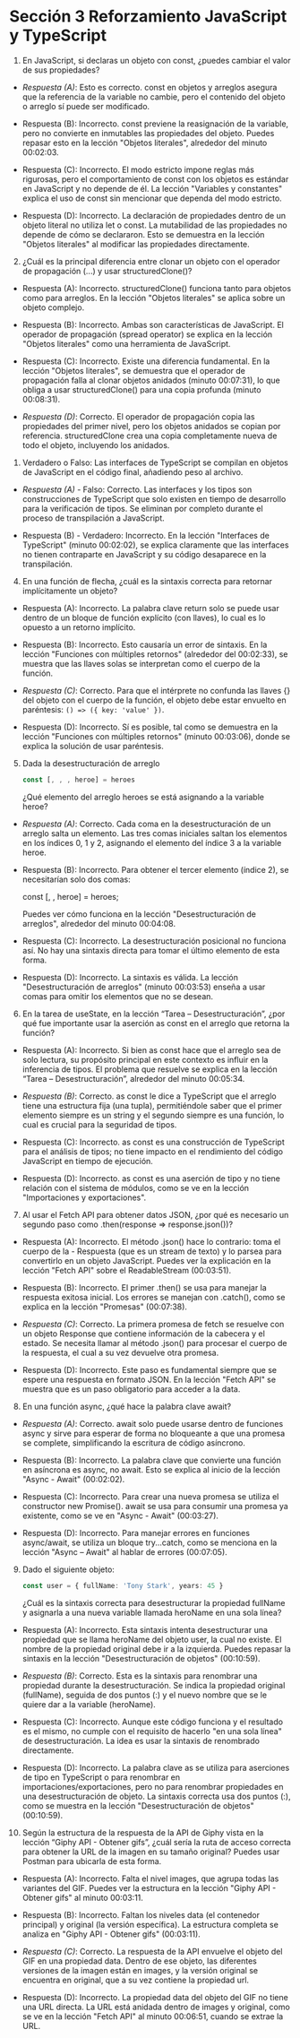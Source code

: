 # Sección 3 Reforzamiento JavaScript y TypeScript

1. En JavaScript, si declaras un objeto con const, ¿puedes cambiar el valor de sus propiedades?

- _Respuesta (A)_: Esto es correcto. const en objetos y arreglos asegura que la referencia de la variable no cambie, pero el contenido del objeto o arreglo sí puede ser modificado.

- Respuesta (B): Incorrecto. const previene la reasignación de la variable, pero no convierte en inmutables las propiedades del objeto. Puedes repasar esto en la lección "Objetos literales", alrededor del minuto 00:02:03.

- Respuesta (C): Incorrecto. El modo estricto impone reglas más rigurosas, pero el comportamiento de const con los objetos es estándar en JavaScript y no depende de él. La lección "Variables y constantes" explica el uso de const sin mencionar que dependa del modo estricto.

- Respuesta (D): Incorrecto. La declaración de propiedades dentro de un objeto literal no utiliza let o const. La mutabilidad de las propiedades no depende de cómo se declararon. Esto se demuestra en la lección "Objetos literales" al modificar las propiedades directamente.

2. ¿Cuál es la principal diferencia entre clonar un objeto con el operador de propagación (...) y usar structuredClone()?

- Respuesta (A): Incorrecto. structuredClone() funciona tanto para objetos como para arreglos. En la lección "Objetos literales" se aplica sobre un objeto complejo.

- Respuesta (B): Incorrecto. Ambas son características de JavaScript. El operador de propagación (spread operator) se explica en la lección "Objetos literales" como una herramienta de JavaScript.

- Respuesta (C): Incorrecto. Existe una diferencia fundamental. En la lección "Objetos literales", se demuestra que el operador de propagación falla al clonar objetos anidados (minuto 00:07:31), lo que obliga a usar structuredClone() para una copia profunda (minuto 00:08:31).

- _Respuesta (D)_: Correcto. El operador de propagación copia las propiedades del primer nivel, pero los objetos anidados se copian por referencia. structuredClone crea una copia completamente nueva de todo el objeto, incluyendo los anidados.

1. Verdadero o Falso: Las interfaces de TypeScript se compilan en objetos de JavaScript en el código final, añadiendo peso al archivo.

- _Respuesta (A)_ - Falso: Correcto. Las interfaces y los tipos son construcciones de TypeScript que solo existen en tiempo de desarrollo para la verificación de tipos. Se eliminan por completo durante el proceso de transpilación a JavaScript.

- Respuesta (B) - Verdadero: Incorrecto. En la lección "Interfaces de TypeScript" (minuto 00:02:02), se explica claramente que las interfaces no tienen contraparte en JavaScript y su código desaparece en la transpilación.

4. En una función de flecha, ¿cuál es la sintaxis correcta para retornar implícitamente un objeto?

- Respuesta (A): Incorrecto. La palabra clave return solo se puede usar dentro de un bloque de función explícito (con llaves), lo cual es lo opuesto a un retorno implícito.

- Respuesta (B): Incorrecto. Esto causaría un error de sintaxis. En la lección "Funciones con múltiples retornos" (alrededor del 00:02:33), se muestra que las llaves solas se interpretan como el cuerpo de la función.

- _Respuesta (C)_: Correcto. Para que el intérprete no confunda las llaves {} del objeto con el cuerpo de la función, el objeto debe estar envuelto en paréntesis: `() => ({ key: 'value' })`.

- Respuesta (D): Incorrecto. Sí es posible, tal como se demuestra en la lección "Funciones con múltiples retornos" (minuto 00:03:06), donde se explica la solución de usar paréntesis.

5. Dada la desestructuración de arreglo

   ```ts
   const [, , , heroe] = heroes
   ```

   ¿Qué elemento del arreglo heroes se está asignando a la variable heroe?

- _Respuesta (A)_: Correcto. Cada coma en la desestructuración de un arreglo salta un elemento. Las tres comas iniciales saltan los elementos en los índices 0, 1 y 2, asignando el elemento del índice 3 a la variable heroe.

- Respuesta (B): Incorrecto. Para obtener el tercer elemento (índice 2), se necesitarían solo dos comas:

  const [, , heroe] = heroes;

  Puedes ver cómo funciona en la lección "Desestructuración de arreglos", alrededor del minuto 00:04:08.

- Respuesta (C): Incorrecto. La desestructuración posicional no funciona así. No hay una sintaxis directa para tomar el último elemento de esta forma.

- Respuesta (D): Incorrecto. La sintaxis es válida. La lección "Desestructuración de arreglos" (minuto 00:03:53) enseña a usar comas para omitir los elementos que no se desean.

6.  En la tarea de useState, en la lección “Tarea – Desestructuración”, ¿por qué fue importante usar la aserción as const en el arreglo que retorna la función?

- Respuesta (A): Incorrecto. Si bien as const hace que el arreglo sea de solo lectura, su propósito principal en este contexto es influir en la inferencia de tipos. El problema que resuelve se explica en la lección “Tarea – Desestructuración”, alrededor del minuto 00:05:34.

- _Respuesta (B)_: Correcto. as const le dice a TypeScript que el arreglo tiene una estructura fija (una tupla), permitiéndole saber que el primer elemento siempre es un string y el segundo siempre es una función, lo cual es crucial para la seguridad de tipos.

- Respuesta (C): Incorrecto. as const es una construcción de TypeScript para el análisis de tipos; no tiene impacto en el rendimiento del código JavaScript en tiempo de ejecución.

- Respuesta (D): Incorrecto. as const es una aserción de tipo y no tiene relación con el sistema de módulos, como se ve en la lección "Importaciones y exportaciones".

7.  Al usar el Fetch API para obtener datos JSON, ¿por qué es necesario un segundo paso como .then(response => response.json())?

- Respuesta (A): Incorrecto. El método .json() hace lo contrario: toma el cuerpo de la - Respuesta (que es un stream de texto) y lo parsea para convertirlo en un objeto JavaScript. Puedes ver la explicación en la lección "Fetch API" sobre el ReadableStream (00:03:51).

- Respuesta (B): Incorrecto. El primer .then() se usa para manejar la respuesta exitosa inicial. Los errores se manejan con .catch(), como se explica en la lección "Promesas" (00:07:38).

- _Respuesta (C)_: Correcto. La primera promesa de fetch se resuelve con un objeto Response que contiene información de la cabecera y el estado. Se necesita llamar al método .json() para procesar el cuerpo de la respuesta, el cual a su vez devuelve otra promesa.

- Respuesta (D): Incorrecto. Este paso es fundamental siempre que se espere una respuesta en formato JSON. En la lección "Fetch API" se muestra que es un paso obligatorio para acceder a la data.

8.  En una función async, ¿qué hace la palabra clave await?

- _Respuesta (A)_: Correcto. await solo puede usarse dentro de funciones async y sirve para esperar de forma no bloqueante a que una promesa se complete, simplificando la escritura de código asíncrono.

- Respuesta (B): Incorrecto. La palabra clave que convierte una función en asíncrona es async, no await. Esto se explica al inicio de la lección "Async - Await" (00:02:02).

- Respuesta (C): Incorrecto. Para crear una nueva promesa se utiliza el constructor new Promise(). await se usa para consumir una promesa ya existente, como se ve en "Async - Await" (00:03:27).

- Respuesta (D): Incorrecto. Para manejar errores en funciones async/await, se utiliza un bloque try...catch, como se menciona en la lección "Async – Await" al hablar de errores (00:07:05).

9.  Dado el siguiente objeto:

    ```ts
    const user = { fullName: 'Tony Stark', years: 45 }
    ```

    ¿Cuál es la sintaxis correcta para desestructurar la propiedad fullName y asignarla a una nueva variable llamada heroName en una sola línea?

- Respuesta (A): Incorrecto. Esta sintaxis intenta desestructurar una propiedad que se llama heroName del objeto user, la cual no existe. El nombre de la propiedad original debe ir a la izquierda. Puedes repasar la sintaxis en la lección "Desestructuración de objetos" (00:10:59).

- _Respuesta (B)_: Correcto. Esta es la sintaxis para renombrar una propiedad durante la desestructuración. Se indica la propiedad original (fullName), seguida de dos puntos (:) y el nuevo nombre que se le quiere dar a la variable (heroName).

- Respuesta (C): Incorrecto. Aunque este código funciona y el resultado es el mismo, no cumple con el requisito de hacerlo "en una sola línea" de desestructuración. La idea es usar la sintaxis de renombrado directamente.

- Respuesta (D): Incorrecto. La palabra clave as se utiliza para aserciones de tipo en TypeScript o para renombrar en importaciones/exportaciones, pero no para renombrar propiedades en una desestructuración de objeto. La sintaxis correcta usa dos puntos (:), como se muestra en la lección "Desestructuración de objetos" (00:10:59).

10. Según la estructura de la respuesta de la API de Giphy vista en la lección “Giphy API - Obtener gifs”, ¿cuál sería la ruta de acceso correcta para obtener la URL de la imagen en su tamaño original? Puedes usar Postman para ubicarla de esta forma.

- Respuesta (A): Incorrecto. Falta el nivel images, que agrupa todas las variantes del GIF. Puedes ver la estructura en la lección "Giphy API - Obtener gifs" al minuto 00:03:11.

- Respuesta (B): Incorrecto. Faltan los niveles data (el contenedor principal) y original (la versión específica). La estructura completa se analiza en "Giphy API - Obtener gifs" (00:03:11).

- _Respuesta (C)_: Correcto. La respuesta de la API envuelve el objeto del GIF en una propiedad data. Dentro de ese objeto, las diferentes versiones de la imagen están en images, y la versión original se encuentra en original, que a su vez contiene la propiedad url.

- Respuesta (D): Incorrecto. La propiedad data del objeto del GIF no tiene una URL directa. La URL está anidada dentro de images y original, como se ve en la lección "Fetch API" al minuto 00:06:51, cuando se extrae la URL.
